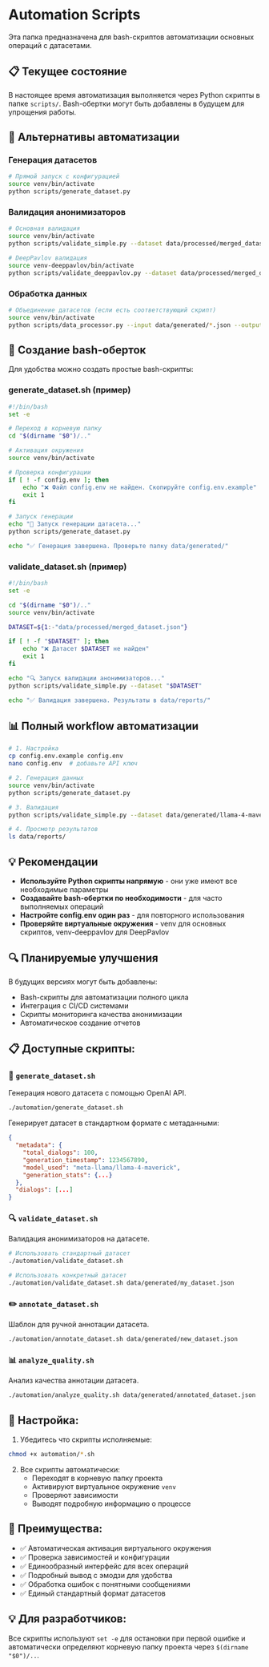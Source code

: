 # Automation Scripts

Эта папка предназначена для bash-скриптов автоматизации основных операций с датасетами.

## 📋 Текущее состояние

В настоящее время автоматизация выполняется через Python скрипты в папке `scripts/`. Bash-обертки могут быть добавлены в будущем для упрощения работы.

## 🚀 Альтернативы автоматизации

### Генерация датасетов
```bash
# Прямой запуск с конфигурацией
source venv/bin/activate
python scripts/generate_dataset.py
```

### Валидация анонимизаторов
```bash
# Основная валидация
source venv/bin/activate
python scripts/validate_simple.py --dataset data/processed/merged_dataset.json

# DeepPavlov валидация
source venv-deeppavlov/bin/activate  
python scripts/validate_deeppavlov.py --dataset data/processed/merged_dataset.json
```

### Обработка данных
```bash
# Объединение датасетов (если есть соответствующий скрипт)
source venv/bin/activate
python scripts/data_processor.py --input data/generated/*.json --output data/processed/merged.json
```

## 🔧 Создание bash-оберток

Для удобства можно создать простые bash-скрипты:

### generate_dataset.sh (пример)
```bash
#!/bin/bash
set -e

# Переход в корневую папку
cd "$(dirname "$0")/.."

# Активация окружения
source venv/bin/activate

# Проверка конфигурации
if [ ! -f config.env ]; then
    echo "❌ Файл config.env не найден. Скопируйте config.env.example"
    exit 1
fi

# Запуск генерации
echo "🎲 Запуск генерации датасета..."
python scripts/generate_dataset.py

echo "✅ Генерация завершена. Проверьте папку data/generated/"
```

### validate_dataset.sh (пример)
```bash
#!/bin/bash
set -e

cd "$(dirname "$0")/.."
source venv/bin/activate

DATASET=${1:-"data/processed/merged_dataset.json"}

if [ ! -f "$DATASET" ]; then
    echo "❌ Датасет $DATASET не найден"
    exit 1
fi

echo "🔍 Запуск валидации анонимизаторов..."
python scripts/validate_simple.py --dataset "$DATASET"

echo "✅ Валидация завершена. Результаты в data/reports/"
```

## 📊 Полный workflow автоматизации

```bash
# 1. Настройка
cp config.env.example config.env
nano config.env  # добавьте API ключ

# 2. Генерация данных
source venv/bin/activate
python scripts/generate_dataset.py

# 3. Валидация
python scripts/validate_simple.py --dataset data/generated/llama-4-maverick-*.json

# 4. Просмотр результатов
ls data/reports/
```

## 💡 Рекомендации

- **Используйте Python скрипты напрямую** - они уже имеют все необходимые параметры
- **Создавайте bash-обертки по необходимости** - для часто выполняемых операций
- **Настройте config.env один раз** - для повторного использования
- **Проверяйте виртуальные окружения** - venv для основных скриптов, venv-deeppavlov для DeepPavlov

## 🔍 Планируемые улучшения

В будущих версиях могут быть добавлены:
- Bash-скрипты для автоматизации полного цикла
- Интеграция с CI/CD системами
- Скрипты мониторинга качества анонимизации
- Автоматическое создание отчетов

## 📋 Доступные скрипты:

### 🚀 `generate_dataset.sh`
Генерация нового датасета с помощью OpenAI API.
```bash
./automation/generate_dataset.sh
```
Генерирует датасет в стандартном формате с метаданными:
```json
{
  "metadata": {
    "total_dialogs": 100,
    "generation_timestamp": 1234567890,
    "model_used": "meta-llama/llama-4-maverick",
    "generation_stats": {...}
  },
  "dialogs": [...]
}
```

### 🔍 `validate_dataset.sh`
Валидация анонимизаторов на датасете.
```bash
# Использовать стандартный датасет
./automation/validate_dataset.sh

# Использовать конкретный датасет
./automation/validate_dataset.sh data/generated/my_dataset.json
```

### ✏️ `annotate_dataset.sh`
Шаблон для ручной аннотации датасета.
```bash
./automation/annotate_dataset.sh data/generated/new_dataset.json
```

### 📊 `analyze_quality.sh`
Анализ качества аннотации датасета.
```bash
./automation/analyze_quality.sh data/generated/annotated_dataset.json
```

## 🔧 Настройка:

1. Убедитесь что скрипты исполняемые:
```bash
chmod +x automation/*.sh
```

2. Все скрипты автоматически:
   - Переходят в корневую папку проекта
   - Активируют виртуальное окружение `venv`
   - Проверяют зависимости
   - Выводят подробную информацию о процессе

## 🎯 Преимущества:

- ✅ Автоматическая активация виртуального окружения
- ✅ Проверка зависимостей и конфигурации
- ✅ Единообразный интерфейс для всех операций
- ✅ Подробный вывод с эмодзи для удобства
- ✅ Обработка ошибок с понятными сообщениями
- ✅ Единый стандартный формат датасетов

## 💡 Для разработчиков:

Все скрипты используют `set -e` для остановки при первой ошибке и автоматически определяют корневую папку проекта через `$(dirname "$0")/..`. 